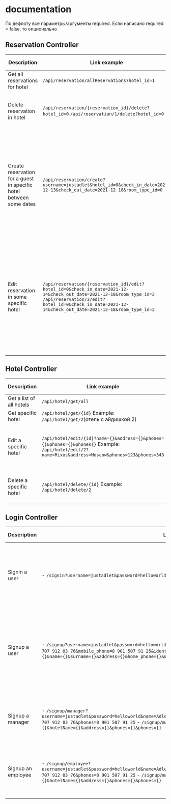 # documentation
По дефлоту все параметры/аргументы required. Если написано required = false, то опционально


## Reservation Controller
| Description | Link example | Params | Method | What returns |
|-------------|--------------|----------|:------:|------------|
| Get all reservations for hotel | `/api/reservation/allReservations?hotel_id=1` | hotel_id - required integer | `GET` | List of Reservations |
| Delete reservation in hotel | `/api/reservation/{reservation_id}/delete?hotel_id=0`  `/api/reservation/1/delete?hotel_id=0` | hotel_id - required integer  reservation_id - required integer | `POST` | Nothing | 
| Create reservation for a guest in specific hotel between some dates | `/api/reservation/create?username=justadlet&hotel_id=0&check_in_date=2021-12-13&check_out_date=2021-12-18&room_type_id=0` | username - String  hotel_id - required integer  check_in_date - required String, format: `yyyy-MM-dd`  check_out_date - required String, format: `yyyy-MM-dd`  room_type_id - required integer, type of room in hotel_id | `Post` | id of created reservation in the response body|
| Edit reservation in some specific hotel | `/api/reservation/{reservation_id}/edit?hotel_id=0&check_in_date=2021-12-14&check_out_date=2021-12-18&room_type_id=2`    `/api/reservation/3/edit?hotel_id=0&check_in_date=2021-12-14&check_out_date=2021-12-18&room_type_id=2` | reservation_id - required integer  hotel_id - required integer  check_in_date - notRequired string, format: "yyyy-MM-dd"  check_out_date - notRequired string, format: "yyyy-MM-dd"  room_type_id - notRequired integer | `POST` | status |

## Hotel Controller
| Description | Link example | Params | Method | What returns |
|-------------|--------------|----------|:------:|------------|
| Get a list of all hotels | `/api/hotel/get/all` | | GET | list of all hotels |
| Get specific hotel | `/api/hotel/get/{id}`  Example: `/api/hotel/get/2`(отель с айдишкой 2) | int id required| GET | one Hotel object |
| Edit a specific hotel | `/api/hotel/edit/{id}?name={}&address={}&phones={}&phones={}&phones{}`  Example: `/api/hotel/edit/2?name=Rixos&address=Moscow&phones=123&phones=345`| int id,  String name,  String address,  List\[String\] phones | POST | Empty or throws exception if no such hotel with id |
| Delete a specific hotel | `/api/hotel/delete/{id}`  Example: `/api/hotel/delete/2` | int id | POST | Empty or throws if no such hotel with id |

## Login Controller
| Description | Link example | Params | Method | What returns |
|-------------|--------------|----------|:------:|------------|
| Signin a user | - `/signin?username=justadlet&password=helloworld`  - `/signin?username={}&password={}` | String username  String password | POST | **guest** or **{role}**(For example: manager) or **Incorrect Password** or **Incorrect Username**|  
| Signup a user | - `/signup?username=justadlet&password=helloworld&name=Adlet&surname=Zeineken&address=Moscow&home_phone=8 707 912 03 76&mobile_phone=8 901 507 91 25&identification_type=PASSPORT`  - `/signup?username={}&password={}&name={}&surname={}&address={}&home_phone={}&mobile_phone={}&identification_type=PASSPORT` | String username  String password String name String surname  String address  String home_phone String mobile_phone  String identification_type - **PASSPORT** or **DRIVING_LICENSE**  String number| POST | **Success** or **Username is already taken** |  
| Signup a manager | - `/signup/manager?username=justadlet&password=helloworld&name=Adlet&surname=Zeineken&hotelName=Rixos&address=Moscow&phones=8 707 912 03 76&phones=8 901 507 91 25`  - `/signup/manager?username={}&password={}&name={}&surname={}&hotelName={}&address={}&phones={}&phones={}` | String username  String password  String name  String surname  String hotelName  String address  List\[String\] phones | POST | **Success** or **Username is already taken** | 
| Signup an employee | - `/signup/employee?username=justadlet&password=helloworld&name=Adlet&surname=Zeineken&hotelName=Rixos&address=Moscow&phones=8 707 912 03 76&phones=8 901 507 91 25`  - `/signup/manager?username={}&password={}&name={}&surname={}&hotelName={}&address={}&phones={}&phones={}` | String username  String password  String name  String surname  String hotelName  String address  List\[String\] phones | POST | **Success** or **Username is already taken** |  
